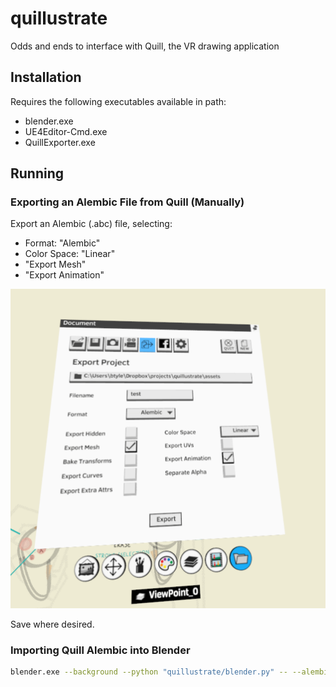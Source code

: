 # quillustrate
Odds and ends to interface with Quill, the VR drawing application

## Installation

Requires the following executables available in path:

* blender.exe
* UE4Editor-Cmd.exe
* QuillExporter.exe


## Running

### Exporting an Alembic File from Quill (Manually)

Export an Alembic (.abc) file, selecting:

* Format: "Alembic"
* Color Space: "Linear"
* "Export Mesh"
* "Export Animation"


![quill_abc_export](docs/images/quill_abc_export.png)

Save where desired.

### Importing Quill Alembic into Blender

```sh
blender.exe --background --python "quillustrate/blender.py" -- --alembic "assets/quill_export_example.abc"
```
